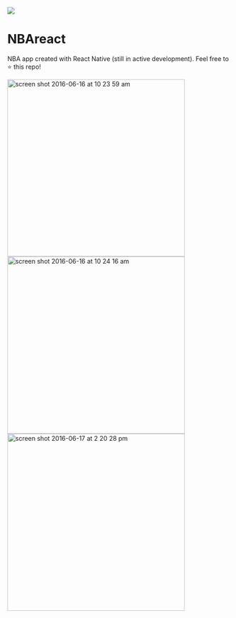 ![](https://img.shields.io/github/issues/jbkuczma/NBAreact.svg?style=flat-square)
# NBAreact
NBA app created with React Native (still in active development). Feel free to ⭐ this repo!

<img width="400" alt="screen shot 2016-06-16 at 10 23 59 am" src="https://cloud.githubusercontent.com/assets/12615090/16120171/9d1f10d4-33ac-11e6-836e-f871f392657a.png">
<img width="400" alt="screen shot 2016-06-16 at 10 24 16 am" src="https://cloud.githubusercontent.com/assets/12615090/16120176/9e8ff92e-33ac-11e6-8fab-7bacb337729f.png">
<img width="400" alt="screen shot 2016-06-17 at 2 20 28 pm" src="https://cloud.githubusercontent.com/assets/12615090/16160539/c241ccd6-3496-11e6-815c-d0d310e84d25.png">
